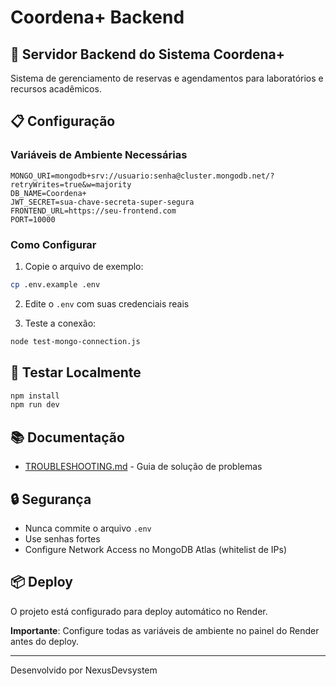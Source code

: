 # Coordena+ Backend

## 🚀 Servidor Backend do Sistema Coordena+

Sistema de gerenciamento de reservas e agendamentos para laboratórios e recursos acadêmicos.

## 📋 Configuração

### Variáveis de Ambiente Necessárias

```env
MONGO_URI=mongodb+srv://usuario:senha@cluster.mongodb.net/?retryWrites=true&w=majority
DB_NAME=Coordena+
JWT_SECRET=sua-chave-secreta-super-segura
FRONTEND_URL=https://seu-frontend.com
PORT=10000
```

### Como Configurar

1. Copie o arquivo de exemplo:
```bash
cp .env.example .env
```

2. Edite o `.env` com suas credenciais reais

3. Teste a conexão:
```bash
node test-mongo-connection.js
```

## 🧪 Testar Localmente

```bash
npm install
npm run dev
```

## 📚 Documentação

- [TROUBLESHOOTING.md](./TROUBLESHOOTING.md) - Guia de solução de problemas

## 🔒 Segurança

- Nunca commite o arquivo `.env`
- Use senhas fortes
- Configure Network Access no MongoDB Atlas (whitelist de IPs)

## 📦 Deploy

O projeto está configurado para deploy automático no Render.

**Importante**: Configure todas as variáveis de ambiente no painel do Render antes do deploy.

---

Desenvolvido por NexusDevsystem
